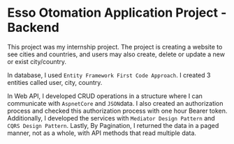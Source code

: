 # Esso Otomation Application Project - Backend

This project was my internship project. The project is creating a website to see cities and countries, and users may also create, delete or update a new or exist city/country. 

In database,
I used `Entity Framework First Code Approach`. I created 3 entities called user, city, country.

In Web API,
I developed CRUD operations in a structure where I can communicate with `AspnetCore` and `JSON`data. I also created an authorization process and checked this authorization process with one hour Bearer token. Additionally, I developed the services with `Mediator Design Pattern` and `CQRS Design Pattern`. Lastly, By Pagination, I returned the data in a paged manner, not as a whole, with API methods that read multiple data.




